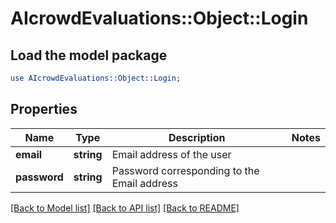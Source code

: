# AIcrowdEvaluations::Object::Login

## Load the model package
```perl
use AIcrowdEvaluations::Object::Login;
```

## Properties
Name | Type | Description | Notes
------------ | ------------- | ------------- | -------------
**email** | **string** | Email address of the user | 
**password** | **string** | Password corresponding to the Email address | 

[[Back to Model list]](../README.md#documentation-for-models) [[Back to API list]](../README.md#documentation-for-api-endpoints) [[Back to README]](../README.md)


